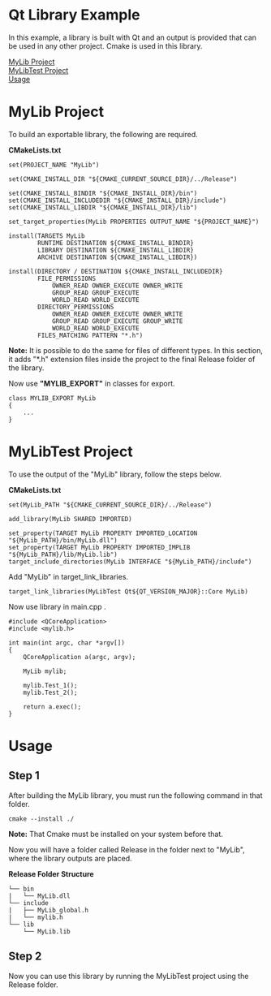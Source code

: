 
# Qt Library Example

In this example, a library is built with Qt and an output is provided that can be used in any other project.
Cmake is used in this library.

[MyLib Project](#mylib-project) \
[MyLibTest Project](#mylibtest-project) \
[Usage](#Usage)


# MyLib Project

To build an exportable library, the following are required.

**CMakeLists.txt**

```
set(PROJECT_NAME "MyLib")

set(CMAKE_INSTALL_DIR "${CMAKE_CURRENT_SOURCE_DIR}/../Release")

set(CMAKE_INSTALL_BINDIR "${CMAKE_INSTALL_DIR}/bin")
set(CMAKE_INSTALL_INCLUDEDIR "${CMAKE_INSTALL_DIR}/include")
set(CMAKE_INSTALL_LIBDIR "${CMAKE_INSTALL_DIR}/lib")
```

```
set_target_properties(MyLib PROPERTIES OUTPUT_NAME "${PROJECT_NAME}")

install(TARGETS MyLib
        RUNTIME DESTINATION ${CMAKE_INSTALL_BINDIR}
        LIBRARY DESTINATION ${CMAKE_INSTALL_LIBDIR}
        ARCHIVE DESTINATION ${CMAKE_INSTALL_LIBDIR})

install(DIRECTORY / DESTINATION ${CMAKE_INSTALL_INCLUDEDIR}
        FILE_PERMISSIONS
            OWNER_READ OWNER_EXECUTE OWNER_WRITE
            GROUP_READ GROUP_EXECUTE
            WORLD_READ WORLD_EXECUTE
        DIRECTORY_PERMISSIONS
            OWNER_READ OWNER_EXECUTE OWNER_WRITE
            GROUP_READ GROUP_EXECUTE GROUP_WRITE
            WORLD_READ WORLD_EXECUTE
        FILES_MATCHING PATTERN "*.h")
```

**Note:** It is possible to do the same for files of different types.
In this section, it adds "*.h" extension files inside the project to the final Release folder of the library.


Now use **"MYLIB_EXPORT"** in classes for export.

```
class MYLIB_EXPORT MyLib
{
    ...
}
```


# MyLibTest Project

To use the output of the "MyLib" library, follow the steps below.

**CMakeLists.txt**

```
set(MyLib_PATH "${CMAKE_CURRENT_SOURCE_DIR}/../Release")

add_library(MyLib SHARED IMPORTED)

set_property(TARGET MyLib PROPERTY IMPORTED_LOCATION "${MyLib_PATH}/bin/MyLib.dll")
set_property(TARGET MyLib PROPERTY IMPORTED_IMPLIB "${MyLib_PATH}/lib/MyLib.lib")
target_include_directories(MyLib INTERFACE "${MyLib_PATH}/include")
```

Add "MyLib" in target_link_libraries.

```
target_link_libraries(MyLibTest Qt${QT_VERSION_MAJOR}::Core MyLib)
```

Now use library in main.cpp .

```
#include <QCoreApplication>
#include <mylib.h>

int main(int argc, char *argv[])
{
    QCoreApplication a(argc, argv);

    MyLib mylib;

    mylib.Test_1();
    mylib.Test_2();

    return a.exec();
}

```

# Usage

## **Step 1**

After building the MyLib library, you must run the following command in that folder.


```command
cmake --install ./
```

**Note:** That Cmake must be installed on your system before that.

Now you will have a folder called Release in the folder next to "MyLib", where the library outputs are placed.

**Release Folder Structure**
```
└── bin
|   └── MyLib.dll
└── include
|   ├── MyLib_global.h
|   └── mylib.h
└── lib
    └── MyLib.lib
```

## **Step 2**

Now you can use this library by running the MyLibTest project using the Release folder.
